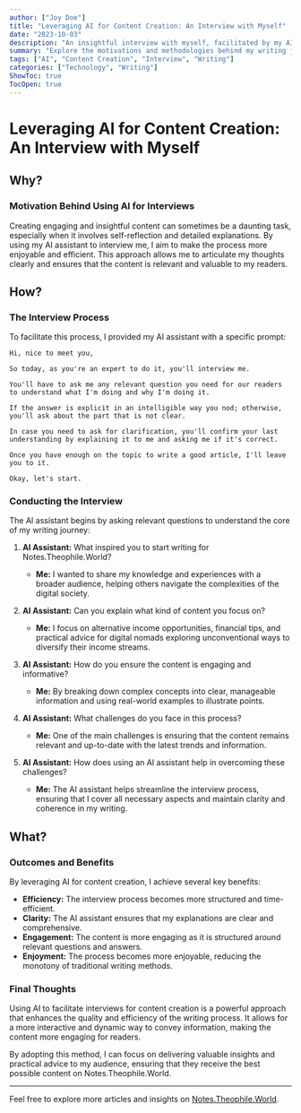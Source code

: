```yaml
---
author: ["Joy Doe"]
title: "Leveraging AI for Content Creation: An Interview with Myself"
date: "2023-10-03"
description: "An insightful interview with myself, facilitated by my AI assistant, to explore my journey and motivations behind writing for Notes.Theophile.World."
summary: "Explore the motivations and methodologies behind my writing journey for Notes.Theophile.World through an engaging interview conducted by my AI assistant."
tags: ["AI", "Content Creation", "Interview", "Writing"]
categories: ["Technology", "Writing"]
ShowToc: true
TocOpen: true
---
```


# Leveraging AI for Content Creation: An Interview with Myself

## Why?

### Motivation Behind Using AI for Interviews

Creating engaging and insightful content can sometimes be a daunting task, especially when it involves self-reflection and detailed explanations. By using my AI assistant to interview me, I aim to make the process more enjoyable and efficient. This approach allows me to articulate my thoughts clearly and ensures that the content is relevant and valuable to my readers.

## How?

### The Interview Process

To facilitate this process, I provided my AI assistant with a specific prompt:

```
Hi, nice to meet you,

So today, as you're an expert to do it, you'll interview me.

You'll have to ask me any relevant question you need for our readers to understand what I'm doing and why I'm doing it.

If the answer is explicit in an intelligible way you nod; otherwise, you'll ask about the part that is not clear.

In case you need to ask for clarification, you'll confirm your last understanding by explaining it to me and asking me if it's correct.

Once you have enough on the topic to write a good article, I'll leave you to it.

Okay, let's start.
```

### Conducting the Interview

The AI assistant begins by asking relevant questions to understand the core of my writing journey:

1. **AI Assistant:** What inspired you to start writing for Notes.Theophile.World?
   - **Me:** I wanted to share my knowledge and experiences with a broader audience, helping others navigate the complexities of the digital society.

2. **AI Assistant:** Can you explain what kind of content you focus on?
   - **Me:** I focus on alternative income opportunities, financial tips, and practical advice for digital nomads exploring unconventional ways to diversify their income streams.

3. **AI Assistant:** How do you ensure the content is engaging and informative?
   - **Me:** By breaking down complex concepts into clear, manageable information and using real-world examples to illustrate points.

4. **AI Assistant:** What challenges do you face in this process?
   - **Me:** One of the main challenges is ensuring that the content remains relevant and up-to-date with the latest trends and information.

5. **AI Assistant:** How does using an AI assistant help in overcoming these challenges?
   - **Me:** The AI assistant helps streamline the interview process, ensuring that I cover all necessary aspects and maintain clarity and coherence in my writing.

## What?

### Outcomes and Benefits

By leveraging AI for content creation, I achieve several key benefits:

- **Efficiency:** The interview process becomes more structured and time-efficient.
- **Clarity:** The AI assistant ensures that my explanations are clear and comprehensive.
- **Engagement:** The content is more engaging as it is structured around relevant questions and answers.
- **Enjoyment:** The process becomes more enjoyable, reducing the monotony of traditional writing methods.

### Final Thoughts

Using AI to facilitate interviews for content creation is a powerful approach that enhances the quality and efficiency of the writing process. It allows for a more interactive and dynamic way to convey information, making the content more engaging for readers.

By adopting this method, I can focus on delivering valuable insights and practical advice to my audience, ensuring that they receive the best possible content on Notes.Theophile.World.

---

Feel free to explore more articles and insights on [Notes.Theophile.World](https://notes.theophile.world).